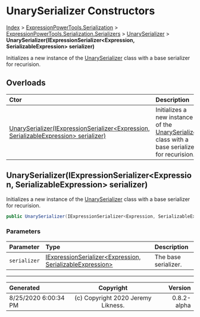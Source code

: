 ﻿# UnarySerializer Constructors

[Index](../index.md) > [ExpressionPowerTools.Serialization](ExpressionPowerTools.Serialization.a.md) > [ExpressionPowerTools.Serialization.Serializers](ExpressionPowerTools.Serialization.Serializers.n.md) > [UnarySerializer](ExpressionPowerTools.Serialization.Serializers.UnarySerializer.cs.md) > **UnarySerializer(IExpressionSerializer&lt;Expression, SerializableExpression> serializer)**

Initializes a new instance of the [UnarySerializer](ExpressionPowerTools.Serialization.Serializers.UnarySerializer.cs.md) class with a
            base serializer for recurision.

## Overloads

| Ctor | Description |
| :-- | :-- |
| [UnarySerializer(IExpressionSerializer&lt;Expression, SerializableExpression> serializer)](#unaryserializeriexpressionserializerexpression-serializableexpression-serializer) | Initializes a new instance of the [UnarySerializer](ExpressionPowerTools.Serialization.Serializers.UnarySerializer.cs.md) class with a            base serializer for recurision. |

## UnarySerializer(IExpressionSerializer&lt;Expression, SerializableExpression> serializer)

Initializes a new instance of the [UnarySerializer](ExpressionPowerTools.Serialization.Serializers.UnarySerializer.cs.md) class with a
            base serializer for recurision.

```csharp
public UnarySerializer(IExpressionSerializer<Expression, SerializableExpression> serializer)
```

### Parameters

| Parameter | Type | Description |
| :-- | :-- | :-- |
| `serializer` | [IExpressionSerializer&lt;Expression, SerializableExpression>](ExpressionPowerTools.Serialization.Signatures.IExpressionSerializer`2.i.md) | The base serializer. |



---

| Generated | Copyright | Version |
| :-- | :-: | --: |
| 8/25/2020 6:00:34 PM | (c) Copyright 2020 Jeremy Likness. | 0.8.2-alpha |
